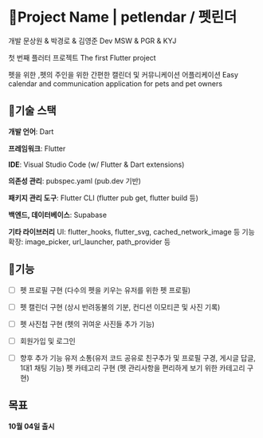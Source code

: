 # 📱Project Name | petlendar / 펫린더
개발 문상원 & 박경로 & 김영준
Dev MSW & PGR & KYJ

첫 번째 플러터 프로젝트
The first Flutter project

펫을 위한 ,펫의 주인을 위한 간편한 캘린더 및 커뮤니케이션 어플리케이션
Easy calendar and communication application for pets and pet owners


## 🔧기술 스택
**개발 언어**: Dart

**프레임워크**: Flutter

**IDE**: Visual Studio Code (w/ Flutter & Dart extensions)

**의존성 관리**: pubspec.yaml (pub.dev 기반)

**패키지 관리 도구**: Flutter CLI (flutter pub get, flutter build 등)

**백엔드, 데이터베이스**: Supabase

**기타 라이브러리**
UI: flutter_hooks, flutter_svg, cached_network_image 등
기능 확장: image_picker, url_launcher, path_provider 등

## 🚀기능
- [ ] 펫 프로필 구현 (다수의 펫을 키우는 유저를 위한 펫 프로필)
- [ ] 펫 캘린더 구현 (상시 반려동불의 기분, 컨디션 이모티콘 및 사진 기록)
- [ ] 펫 사진첩 구현 (펫의 귀여운 사진들 추가 기능)
- [ ] 회원가입 및 로그인
      
- [ ] 향후 추가 기능
      유저 소통(유저 코드 공유로 친구추가 및 프로필 구경, 게시글 답글, 1대1 채팅 기능)
      펫 카테고리 구현 (펫 관리사항을 편리하게 보기 위한 카테고리 구현)


## 목표
**10월 04일 출시**
